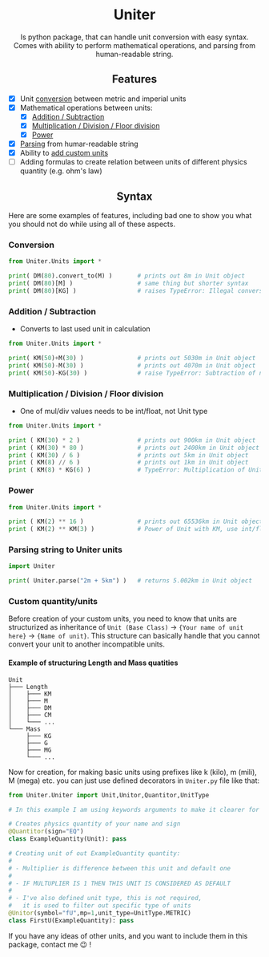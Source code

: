 <h1 align="center">Uniter</h1>

<p align="center">
Is python package, that can handle unit conversion with easy syntax.
Comes with ability to perform mathematical operations, and parsing 
from human-readable string.
</p>


<h2 align="center">Features</h2>

- [X] Unit [conversion](https://github.com/KrazyManJ/Uniter#conversion) between metric and imperial units
- [X] Mathematical operations between units:
  - [X] [Addition / Subtraction](https://github.com/KrazyManJ/Uniter#addition--subtraction)
  - [X] [Multiplication / Division / Floor division](https://github.com/KrazyManJ/Uniter#addition--subtraction)
  - [X] [Power](https://github.com/KrazyManJ/Uniter#addition--subtraction)
- [X] [Parsing](https://github.com/KrazyManJ/Uniter#parsing-string-to-uniter-units) from humar-readable string
- [X] Ability to [add custom units](https://github.com/KrazyManJ/Uniter#custom-quantityunits)
- [ ] Adding formulas to create relation between units of different physics quantity (e.g. ohm's law)

<h2 align="center">Syntax</h2>

Here are some examples of features, including bad one to show you what you should
not do while using all of these aspects.

### Conversion
```py
from Uniter.Units import *

print( DM(80).convert_to(M) )       # prints out 8m in Unit object
print( DM(80)[M] )                  # same thing but shorter syntax
print( DM(80)[KG] )                 # raises TypeError: Illegal conversion from Length to object 
```

### Addition / Subtraction

- Converts to last used unit in calculation

```py
from Uniter.Units import *

print( KM(50)+M(30) )               # prints out 5030m in Unit object
print( KM(50)-M(30) )               # prints out 4070m in Unit object
print( KM(50)-KG(30) )              # raise TypeError: Subtraction of non-equal units (Length - Mass)
```

### Multiplication / Division / Floor division

- One of mul/div values needs to be int/float, not Unit type

```py
from Uniter.Units import *

print ( KM(30) * 2 )                # prints out 900km in Unit object
print ( KM(30) * 80 )               # prints out 2400km in Unit object
print ( KM(30) / 6 )                # prints out 5km in Unit object
print ( KM(8) // 6 )                # prints out 1km in Unit object
print ( KM(8) * KG(6) )             # TypeError: Multiplication of Unit with KG, use int/float instead!
```

### Power
```py
from Uniter.Units import *

print ( KM(2) ** 16 )               # prints out 65536km in Unit object
print ( KM(2) ** KM(3) )            # Power of Unit with KM, use int/float instead!
```

### Parsing string to Uniter units
```py
import Uniter

print( Uniter.parse("2m + 5km") )   # returns 5.002km in Unit object
```

### Custom quantity/units

Before creation of your custom units, you need to know that units are structurized
as inheritance of `Unit (Base Class)` -> `{Your name of unit here}` -> `{Name of unit}`.
This structure can basically handle that you cannot convert your unit to another incompatible
units.

#### Example of structuring Length and Mass quatities
```
Unit
├─── Length
│    ├─── KM
│    ├─── M
│    ├─── DM
│    ├─── CM
│    └─── ...
└─── Mass
     ├─── KG
     ├─── G
     ├─── MG
     └─── ...
```

Now for creation, for making basic units using prefixes like k (kilo), m (mili), M (mega) etc.
you can just use defined decorators in `Uniter.py` file like that:

```py
from Uniter.Uniter import Unit,Unitor,Quantitor,UnitType

# In this example I am using keywords arguments to make it clearer for you

# Creates physics quantity of your name and sign
@Quantitor(sign="EQ")
class ExampleQuantity(Unit): pass

# Creating unit of out ExampleQuantity quantity:
#
# - Multiplier is difference between this unit and default one
#
# - IF MULTUPLIER IS 1 THEN THIS UNIT IS CONSIDERED AS DEFAULT
#
# - I've also defined unit type, this is not required, 
#   it is used to filter out specific type of units
@Unitor(symbol="fU",mp=1,unit_type=UnitType.METRIC)
class FirstU(ExampleQuantity): pass
```

If you have any ideas of other units, and you want to include them in this package, contact me 😉 !